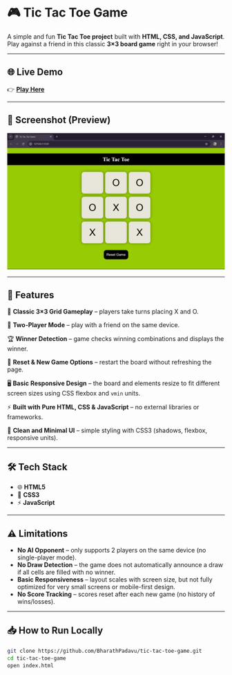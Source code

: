 # 🎮 Tic Tac Toe Game  

A simple and fun **Tic Tac Toe project** built with **HTML, CSS, and JavaScript**.  
Play against a friend in this classic **3×3 board game** right in your browser!  

---

## 🌐 Live Demo  
👉 [**Play Here**](https://BharathPadavu.github.io/tic-tac-toe-game)  

---

## 📸 Screenshot (Preview)
![Tic Tac Toe Game](screenshot.png "Tic Tac Toe game screenshot with 3x3 board")

---

## 🚀 Features  

🎲 **Classic 3×3 Grid Gameplay** – players take turns placing X and O.  

👥 **Two-Player Mode** – play with a friend on the same device.  

🏆 **Winner Detection** – game checks winning combinations and displays the winner.  

🔄 **Reset & New Game Options** – restart the board without refreshing the page.  

🖥️ **Basic Responsive Design** – the board and elements resize to fit different screen sizes using CSS flexbox and `vmin` units.  

⚡ **Built with Pure HTML, CSS & JavaScript** – no external libraries or frameworks.  

🎨 **Clean and Minimal UI** – simple styling with CSS3 (shadows, flexbox, responsive units).

---

## 🛠️ Tech Stack  

- 🌐 **HTML5**  
- 🎨 **CSS3**  
- ⚡ **JavaScript**  

---

## ⚠️ Limitations  

- **No AI Opponent** – only supports 2 players on the same device (no single-player mode).  
- **No Draw Detection** – the game does not automatically announce a draw if all cells are filled with no winner.  
- **Basic Responsiveness** – layout scales with screen size, but not fully optimized for very small screens or mobile-first design.  
- **No Score Tracking** – scores reset after each new game (no history of wins/losses).

---

## 📥 How to Run Locally
```bash
git clone https://github.com/BharathPadavu/tic-tac-toe-game.git
cd tic-tac-toe-game
open index.html
